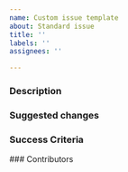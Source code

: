 ```yaml
---
name: Custom issue template
about: Standard issue
title: ''
labels: ''
assignees: ''

---
```


### Description


### Suggested changes


### Success Criteria


### Contributors
